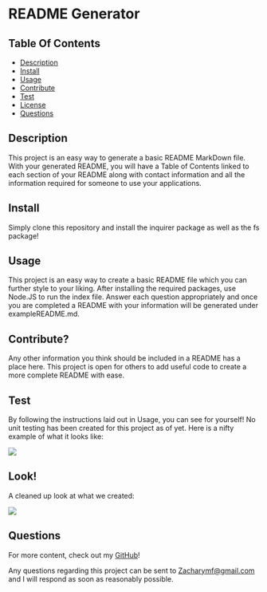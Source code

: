 # README Generator

## Table Of Contents
<!-- click each bullet to move to the associated section -->
* [Description](#description)
* [Install](#install)
* [Usage](#usage)
* [Contribute](#contribute)
* [Test](#test)
* [License](#license)
* [Questions](#questions)
## Description

This project is an easy way to generate a basic README MarkDown file. With your generated README, you will have a Table of Contents linked to each section of your README along with contact information and all the information required for someone to use your applications.

## Install

Simply clone this repository and install the inquirer package as well as the fs package!

## Usage

This project is an easy way to create a basic README file which you can further style to your liking. After installing the required packages, use Node.JS to run the index file. Answer each question appropriately and once you are completed a README with your information will be generated under exampleREADME.md.

## Contribute?

Any other information you think should be included in a README has a place here. This project is open for others to add useful code to create a more complete README with ease.

## Test

By following the instructions laid out in Usage, you can see for yourself! No unit testing has been created for this project as of yet. Here is a nifty example of what it looks like:

![](demo1.gif)

## Look!

A cleaned up look at what we created:

![](demo2.gif)

## Questions

For more content, check out my [GitHub](https://github.com/ZacharyBinx)!

Any questions regarding this project can be sent to Zacharymf@gmail.com and I will respond as soon as reasonably possible.